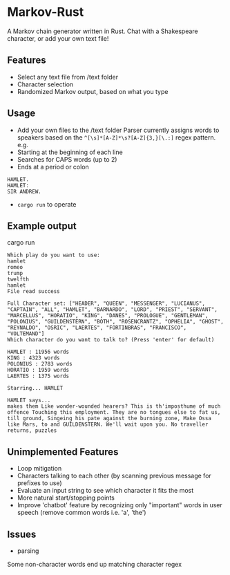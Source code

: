 # Markov-Rust
A Markov chain generator written in Rust. Chat with a Shakespeare character, or add your own text file!

## Features
- Select any text file from /text folder
- Character selection
- Randomized Markov output, based on what you type

## Usage
- Add your own files to the /text folder
Parser currently assigns words to speakers based on the `^[\s]*[A-Z]*\s?[A-Z]{3,}[\.:]` regex pattern.
e.g.
- Starting at the beginning of each line
- Searches for CAPS words (up to 2)
- Ends at a period or colon
```
HAMLET.
HAMLET:
SIR ANDREW.
```

- `cargo run` to operate

## Example output
cargo run
```
Which play do you want to use:
hamlet
romeo
trump
twelfth
hamlet
File read success

Full Character set: ["HEADER", "QUEEN", "MESSENGER", "LUCIANUS", "CAPTAIN", "ALL", "HAMLET", "BARNARDO", "LORD", "PRIEST", "SERVANT", "MARCELLUS", "HORATIO", "KING", "DANES", "PROLOGUE", "GENTLEMAN", "POLONIUS", "GUILDENSTERN", "BOTH", "ROSENCRANTZ", "OPHELIA", "GHOST", "REYNALDO", "OSRIC", "LAERTES", "FORTINBRAS", "FRANCISCO", "VOLTEMAND"]
Which character do you want to talk to? (Press 'enter' for default)

HAMLET : 11956 words
KING : 4323 words
POLONIUS : 2783 words
HORATIO : 1959 words
LAERTES : 1375 words

Starring... HAMLET

HAMLET says...
makes them Like wonder-wounded hearers? This is th'imposthume of much offence Touching this employment. They are no tongues else to fat us, till ground, Singeing his pate against the burning zone, Make Ossa like Mars, to and GUILDENSTERN. We'll wait upon you. No traveller returns, puzzles

```

## Unimplemented Features
- Loop mitigation
- Characters talking to each other (by scanning previous message for prefixes to use)
- Evaluate an input string to see which character it fits the most
- More natural start/stopping points
- Improve 'chatbot' feature by recognizing only "important" words in user speech (remove common words i.e. 'a', 'the')


## Issues

- parsing

Some non-character words end up matching character regex

